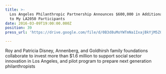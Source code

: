 ```yaml
---
title: >-
  Los Angeles Philanthropic Partnership Announces $600,000 in Additional Grants
  to My LA2050 Participants
date: 2016-03-09T19:00:00.000Z
position: 39
press_url: 'https://drive.google.com/file/d/0B3d8uMoYWTmNa1IxajBkYjM5Z00/view?usp=sharing'

---
```




Roy and Patricia Disney, Annenberg, and Goldhirsh family foundations collaborate to invest more than $1.6 million to support social sector innovation in Los Angeles, and pilot program to prepare next generation philanthropists

